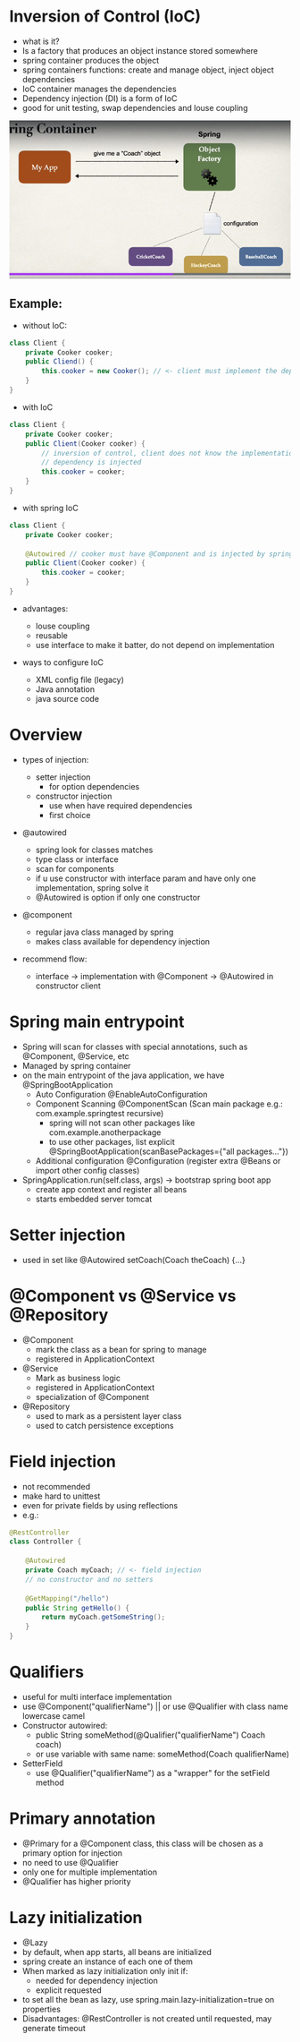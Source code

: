 # Inversion of Control (IoC)

- what is it?
- Is a factory that produces an object instance stored somewhere
- spring container produces the object
- spring containers functions: create and manage object, inject object dependencies
- IoC container manages the dependencies
- Dependency injection (DI) is a form of IoC
- good for unit testing, swap dependencies and louse coupling

![spring_container_factory](assets/spring_container_factory.png)

## Example:

- without IoC:

```java
class Client {
    private Cooker cooker;
    public Cliend() {
        this.cooker = new Cooker(); // <- client must implement the dependency
    }
}
```

- with IoC

```java
class Client {
    private Cooker cooker;
    public Client(Cooker cooker) { 
        // inversion of control, client does not know the implementation
        // dependency is injected
        this.cooker = cooker;
    }
}
```

- with spring IoC
```java
class Client {
    private Cooker cooker;
    
    @Autowired // cooker must have @Component and is injected by spring container
    public Client(Cooker cooker) {
        this.cooker = cooker;
    }
}
```

- advantages:
  - louse coupling
  - reusable
  - use interface to make it batter, do not depend on implementation

- ways to configure IoC
  - XML config file (legacy)
  - Java annotation
  - java source code

# Overview

- types of injection:
  - setter injection
    - for option dependencies
  - constructor injection
    - use when have required dependencies
    - first choice

- @autowired
  - spring look for classes matches
  - type class or interface
  - scan for components
  - if u use constructor with interface param and have only one implementation, spring solve it
  - @Autowired is option if only one constructor

- @component
  - regular java class managed by spring
  - makes class available for dependency injection

- recommend flow:
  - interface -> implementation with @Component -> @Autowired in constructor client

# Spring main entrypoint

- Spring will scan for classes with special annotations, such as @Component, @Service, etc
- Managed by spring container
- on the main entrypoint of the java application, we have @SpringBootApplication
  - Auto Configuration @EnableAutoConfiguration
  - Component Scanning @ComponentScan (Scan main package e.g.: com.example.springtest recursive)
    - spring will not scan other packages like com.example.anotherpackage
    - to use other packages, list explicit @SpringBootApplication(scanBasePackages={"all packages..."})
  - Additional configuration @Configuration (register extra @Beans or import other config classes)
- SpringApplication.run(self.class, args) -> bootstrap spring boot app
  - create app context and register all beans
  - starts embedded server tomcat

# Setter injection

- used in set<Something> like @Autowired setCoach(Coach theCoach) {...}

# @Component vs @Service vs @Repository

- @Component
  - mark the class as a bean for spring to manage
  - registered in ApplicationContext
- @Service
  - Mark as business logic
  - registered in ApplicationContext
  - specialization of @Component
- @Repository
  - used to mark as a persistent layer class
  - used to catch persistence exceptions

# Field injection

- not recommended
- make hard to unittest
- even for private fields by using reflections
- e.g.:

```java
@RestController
class Controller {
    
    @Autowired
    private Coach myCoach; // <- field injection
    // no constructor and no setters
    
    @GetMapping("/hello")
    public String getHello() {
        return myCoach.getSomeString();
    }
}
```


# Qualifiers

- useful for multi interface implementation
- use @Component("qualifierName") || or use @Qualifier with class name lowercase camel
- Constructor autowired:
  - public String someMethod(@Qualifier("qualifierName") Coach coach)
  - or use variable with same name: someMethod(Coach qualifierName)
- SetterField
  - use @Qualifier("qualifierName") as a "wrapper" for the setField method

# Primary annotation

- @Primary for a @Component class, this class will be chosen as a primary option for injection
- no need to use @Qualifier
- only one for multiple implementation
- @Qualifier has higher priority


# Lazy initialization

- @Lazy
- by default, when app starts, all beans are initialized
- spring create an instance of each one of them
- When marked as lazy initialization only init if:
  - needed for dependency injection
  - explicit requested
- to set all the bean as lazy, use spring.main.lazy-initialization=true on properties
- Disadvantages: @RestController is not created until requested, may generate timeout
